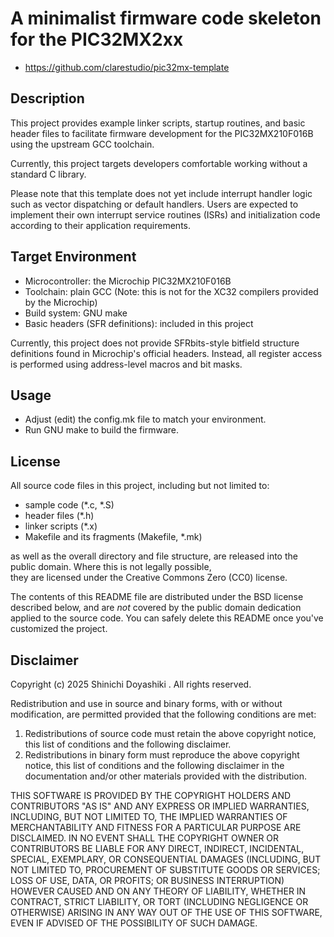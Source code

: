 # A minimalist firmware code skeleton for the PIC32MX2xx

- https://github.com/clarestudio/pic32mx-template

## Description

This project provides example linker scripts, startup routines,
and basic header files to facilitate firmware development
for the PIC32MX210F016B using the upstream GCC toolchain.

Currently, this project targets developers comfortable
working without a standard C library.

Please note that this template does not yet include interrupt handler
logic such as vector dispatching or default handlers.
Users are expected to implement their own interrupt service routines
(ISRs) and initialization code according to their application requirements.

## Target Environment

- Microcontroller: the Microchip PIC32MX210F016B
- Toolchain: plain GCC
  (Note: this is not for the XC32 compilers provided by the Microchip)
- Build system: GNU make
- Basic headers (SFR definitions): included in this project

Currently, this project does not provide SFRbits-style bitfield
structure definitions found in Microchip's official headers.
Instead, all register access is performed using address-level macros
and bit masks.

## Usage

- Adjust (edit) the config.mk file to match your environment.
- Run GNU make to build the firmware.

## License

All source code files in this project, including but not limited to:
- sample code (*.c, *.S)
- header files (*.h)
- linker scripts (*.x)
- Makefile and its fragments (Makefile, *.mk)

as well as the overall directory and file structure,
are released into the public domain.  Where this is not legally possible,  
they are licensed under the Creative Commons Zero (CC0) license.

The contents of this README file are distributed under
the BSD license described below, and are *not* covered
by the public domain dedication applied to the source code.
You can safely delete this README once you've customized the project.

## Disclaimer

Copyright (c) 2025 Shinichi Doyashiki <clare at csel.org>.
All rights reserved.

Redistribution and use in source and binary forms, with or without
modification, are permitted provided that the following conditions are met:

1. Redistributions of source code must retain the above copyright notice,
   this list of conditions and the following disclaimer.
2. Redistributions in binary form must reproduce the above copyright notice,
   this list of conditions and the following disclaimer in the documentation
   and/or other materials provided with the distribution.

THIS SOFTWARE IS PROVIDED BY THE COPYRIGHT HOLDERS AND CONTRIBUTORS "AS IS" AND
ANY EXPRESS OR IMPLIED WARRANTIES, INCLUDING, BUT NOT LIMITED TO, THE IMPLIED
WARRANTIES OF MERCHANTABILITY AND FITNESS FOR A PARTICULAR PURPOSE ARE
DISCLAIMED. IN NO EVENT SHALL THE COPYRIGHT OWNER OR CONTRIBUTORS BE LIABLE FOR
ANY DIRECT, INDIRECT, INCIDENTAL, SPECIAL, EXEMPLARY, OR CONSEQUENTIAL DAMAGES
(INCLUDING, BUT NOT LIMITED TO, PROCUREMENT OF SUBSTITUTE GOODS OR SERVICES;
LOSS OF USE, DATA, OR PROFITS; OR BUSINESS INTERRUPTION) HOWEVER CAUSED AND
ON ANY THEORY OF LIABILITY, WHETHER IN CONTRACT, STRICT LIABILITY, OR TORT
(INCLUDING NEGLIGENCE OR OTHERWISE) ARISING IN ANY WAY OUT OF THE USE OF THIS
SOFTWARE, EVEN IF ADVISED OF THE POSSIBILITY OF SUCH DAMAGE.
